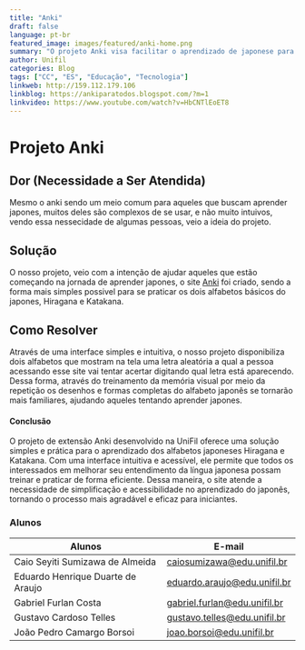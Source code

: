 ```yaml
---
title: "Anki"
draft: false
language: pt-br
featured_image: images/featured/anki-home.png
summary: "O projeto Anki visa facilitar o aprendizado de japonese para iniciantes"
author: Unifil
categories: Blog
tags: ["CC", "ES", "Educação", "Tecnologia"]
linkweb: http://159.112.179.106
linkblog: https://ankiparatodos.blogspot.com/?m=1
linkvideo: https://www.youtube.com/watch?v=HbCNTlEoET8
---
```



# Projeto Anki


## Dor (Necessidade a Ser Atendida)
Mesmo o anki sendo um meio comum para aqueles que buscam aprender japones, muitos deles são complexos de se usar, e não muito intuivos, vendo essa nessecidade de algumas pessoas, veio a ideia do projeto. 

## Solução
O nosso projeto, veio com a intenção de ajudar aqueles que estão começando na jornada de aprender japones, o site [Anki](http://159.112.179.106) foi criado, sendo a forma mais simples possivel para se praticar os dois alfabetos básicos do japones, Hiragana e Katakana. 

## Como Resolver
Através de uma interface simples e intuitiva, o nosso projeto disponibiliza dois alfabetos que mostram na tela uma letra aleatória a qual a pessoa acessando esse site vai tentar acertar digitando qual letra está aparecendo. Dessa forma, através do treinamento da memória visual por meio da repetição os desenhos e formas completas do alfabeto japonês se tornarão mais familiares, ajudando aqueles tentando aprender japones.

#### Conclusão
O projeto de extensão Anki desenvolvido na UniFil oferece uma solução simples e prática para o aprendizado dos alfabetos japoneses Hiragana e Katakana. Com uma interface intuitiva e acessível, ele permite que todos os interessados em melhorar seu entendimento da língua japonesa possam treinar e praticar de forma eficiente. Dessa maneira, o site atende a necessidade de simplificação e acessibilidade no aprendizado do japonês, tornando o processo mais agradável e eficaz para iniciantes.

### Alunos

| Alunos | E-mail |
| ------ | ------ |
| Caio Seyiti Sumizawa de Almeida | caiosumizawa@edu.unifil.br |
| Eduardo Henrique Duarte de Araujo | eduardo.araujo@edu.unifil.br |
| Gabriel Furlan Costa | gabriel.furlan@edu.unifil.br ||
| Gustavo Cardoso Telles | gustavo.telles@edu.unifil.br |
| João Pedro Camargo Borsoi | joao.borsoi@edu.unifil.br|
